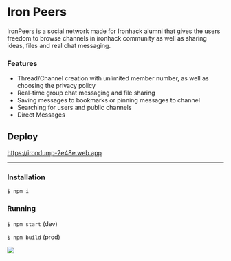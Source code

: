 # Iron Peers

IronPeers is a social network made for Ironhack alumni that gives the users freedom to browse channels in ironhack community as well as sharing ideas, files and real chat messaging.

### Features

- Thread/Channel creation with unlimited member number, as well as choosing the privacy policy
- Real-time group chat messaging and file sharing
- Saving messages to bookmarks or pinning messages to channel 
- Searching for users and public channels
- Direct Messages

## Deploy
https://irondump-2e48e.web.app

------------

### Installation

`$ npm i`

### Running
`$ npm start`  (dev)

`$ npm build`  (prod)


![](https://yt3.ggpht.com/ytc/AAUvwnij3fIihISk-EUOL8knRYtCKZ86EIESJCid7QcGyw=s900-c-k-c0x00ffffff-no-rj-)
